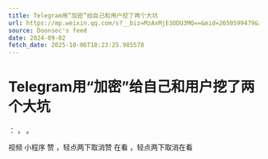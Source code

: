 ```yaml
---
title: Telegram用“加密”给自己和用户挖了两个大坑
url: https://mp.weixin.qq.com/s?__biz=MzAxMjE3ODU3MQ==&mid=2650599479&idx=2&sn=fc41d52efbce4314dc86c2a139d9d4e2
source: Doonsec's feed
date: 2024-09-02
fetch_date: 2025-10-06T18:23:25.985578
---
```


# Telegram用“加密”给自己和用户挖了两个大坑

：
，
。

视频
小程序
赞
，轻点两下取消赞
在看
，轻点两下取消在看